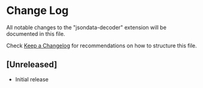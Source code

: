 # Change Log

All notable changes to the "jsondata-decoder" extension will be documented in this file.

Check [Keep a Changelog](http://keepachangelog.com/) for recommendations on how to structure this file.

## [Unreleased]

- Initial release